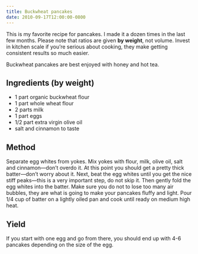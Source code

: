 ```yaml
---
title: Buckwheat pancakes
date: 2010-09-17T12:00:00-0800
---
```

This is my favorite recipe for pancakes. I made it a dozen times in the last few months. Please note that ratios are given **by weight**, not volume. Invest in kitchen scale if you’re serious about cooking, they make getting consistent results so much easier.

Buckwheat pancakes are best enjoyed with honey and hot tea.

## Ingredients (by weight)
- 1 part organic buckwheat flour
- 1 part whole wheat flour
- 2 parts milk
- 1 part eggs
- 1/2 part extra virgin olive oil
- salt and cinnamon to taste

## Method
Separate egg whites from yokes. Mix yokes with flour, milk, olive oil, salt and cinnamon—don’t overdo it. At this point you should get a pretty thick batter—don’t worry about it. Next, beat the egg whites until you get the nice stiff peaks—this is a very important step, do not skip it. Then gently fold the egg whites into the batter. Make sure you do not to lose too many air bubbles, they are what is going to make your pancakes fluffy and light. Pour 1/4 cup of batter on a lightly oiled pan and cook until ready on medium high heat.

## Yield
If you start with one egg and go from there, you should end up with 4-6 pancakes depending on the size of the egg.
